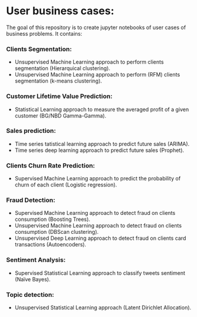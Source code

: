 # User business cases:

The goal of this repository is to create jupyter notebooks of user cases of business problems. It contains:

### Clients Segmentation:
  - Unsupervised Machine Learning approach to perform clients segmentation (Hierarquical clustering).
  - Unsupervised Machine Learning approach to perform (RFM) clients segmentation (k-means clustering).

### Customer Lifetime Value Prediction:
  - Statistical Learning approach to measure the averaged profit of a given customer (BG/NBD Gamma-Gamma).

### Sales prediction:
  - Time series tatistical learning approach to predict future sales (ARIMA).
  - Time series deep learning approach to predict future sales (Prophet).

### Clients Churn Rate Prediction:
  - Supervised Machine Learning approach to predict the probability of churn of each client (Logistic regression). 

### Fraud Detection:
  - Supervised Machine Learning approach to detect fraud on clients consumption (Boosting Trees).
  - Unsupervised Machine Learning approach to detect fraud on clients consumption (DBScan clustering).
  - Unsupervised Deep Learning approach to detect fraud on clients card transactions (Autoencoders).

### Sentiment Analysis:
  - Supervised Statistical Learning approach to classify tweets sentiment (Naïve Bayes).

### Topic detection:
  - Unsupervised Statistical Learning approach (Latent Dirichlet Allocation).
